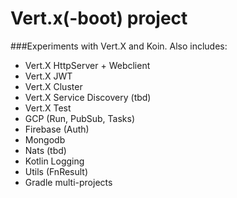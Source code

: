# Vert.x(-boot) project

###Experiments with Vert.X and Koin. 
Also includes:
* Vert.X HttpServer + Webclient
* Vert.X JWT
* Vert.X Cluster
* Vert.X Service Discovery (tbd)
* Vert.X Test
* GCP (Run, PubSub, Tasks)
* Firebase (Auth)
* Mongodb
* Nats (tbd)
* Kotlin Logging  
* Utils (FnResult)
* Gradle multi-projects
